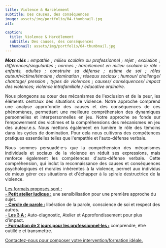 ```yaml
---
title: Violence & Harcèlement
subtitle: Des causes, des conséquences
image: assets/img/portfolio/04-thumbnail.jpg
alt: 

caption:
  title: Violence & Harcèlement
  subtitle: Des causes, des conséquences
  thumbnail: assets/img/portfolio/04-thumbnail.jpg
---
```

<p style="text-align: justify;"><em><strong>Mots clés :</strong> empathie ; milieu scolaire ou professionnel ; rejet ; exclusion ; différences/singularités ; normes ; harcèlement en milieu scolaire le rôle : enfants, adultes ; construire sa défense ; estime de soi ; rôles auteur/victime/témoins ; domination ; réseaux sociaux ; humour/ challenge/ chantage/ pression ; types de violences ; causes/ conséquences/ impact des violences; violence intrafamiliale / éducative ordinaire.</em></p>

<p style="text-align: justify;">Nous plongeons au cœur des mécanismes de l'exclusion et de la peur, les éléments centraux des situations de violence. Notre approche comprend une analyse approfondie des causes et des conséquences de ces phénomènes, permettant une meilleure compréhension des dynamiques personnelles et interpersonnelles en jeu. Notre approche se fonde sur l’empowerment des victimes et la compréhensions des mécanismes en jeu des auteur.e.s. Nous mettons également en lumière le rôle des témoins dans les cycles de domination. Pour cela nous cultivons des compétences pratiques essentielles telles que l'empathie et l'auto-défense verbale.</p> 

<p style="text-align: justify;">Nous sommes persuadé·e·s que la compréhension des mécanismes individuels et sociaux de la violence en réduit ses expressions, mais renforce également les compétences d'auto-défense verbale. Cette compréhension, qui inclut la reconnaissance des causes et conséquences psychologiques et morales inhérentes à la violence, permet aux individus de mieux gérer ces situations et d'échapper à la spirale destructrice de la violence.</p> 

[Les formats proposés sont :](/formats)<br/>
[- **Petit atelier ludique :**](/formats)  une sensibilisation pour une première approche du sujet.<br/>
[- **Cercle de parole :**](/formats) libération de la parole, conscience de soi et respect des autres.<br/>
[- **Les 3 A :**](/formats) Auto-diagnostic, Atelier et Approfondissement pour plus d’impact.<br/>
[- **Formation de 2 jours pour les professionnel·les :**](/formats) comprendre, être outillé·e et transmettre.


<a class="nav-link js-scroll-trigger active" href="index.html#contact">Contactez-nous pour composer votre intervention/formation idéale.</a>
